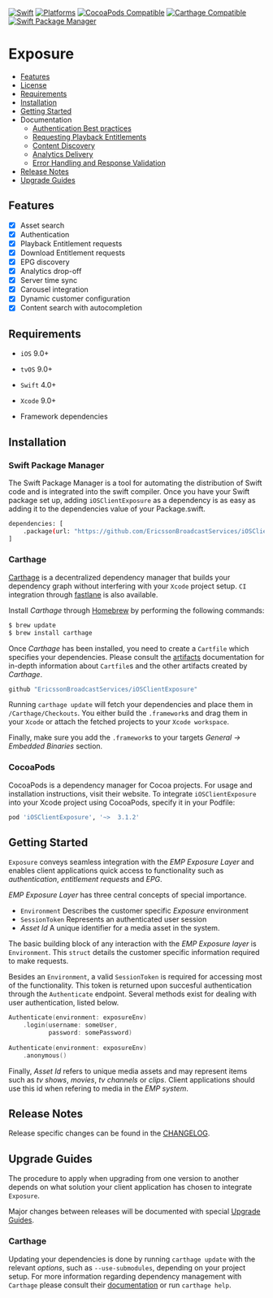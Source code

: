 [![Swift](https://img.shields.io/badge/Swift-5.x-orange?style=flat-square)](https://img.shields.io/badge/Swift-5.3_5.4_5.5-Orange?style=flat-square)
[![Platforms](https://img.shields.io/badge/Platforms-iOS_tvOS-yellowgreen?style=flat-square)](https://img.shields.io/badge/Platforms-macOS_iOS_tvOS_watchOS_Linux_Windows-Green?style=flat-square)
[![CocoaPods Compatible](https://img.shields.io/cocoapods/v/Alamofire.svg?style=flat-square)](https://img.shields.io/cocoapods/v/Alamofire.svg)
[![Carthage Compatible](https://img.shields.io/badge/Carthage-compatible-4BC51D.svg?style=flat-square)](https://github.com/Carthage/Carthage)
[![Swift Package Manager](https://img.shields.io/badge/Swift_Package_Manager-compatible-orange?style=flat-square)](https://img.shields.io/badge/Swift_Package_Manager-compatible-orange?style=flat-square)

# Exposure

* [Features](#features)
* [License](https://github.com/EricssonBroadcastServices/iOSClientExposure/blob/master/LICENSE)
* [Requirements](#requirements)
* [Installation](#installation)
* [Getting Started](#getting-started)
* Documentation
    - [Authentication Best practices](https://github.com/EricssonBroadcastServices/iOSClientExposure/blob/master/Documentation/authentication-best-practices.md)
    - [Requesting Playback Entitlements](https://github.com/EricssonBroadcastServices/iOSClientExposure/blob/master/Documentation/requesting-playback-entitlements.md)
    - [Content Discovery](https://github.com/EricssonBroadcastServices/iOSClientExposure/blob/master/Documentation/content-discovery.md)
    - [Analytics Delivery](https://github.com/EricssonBroadcastServices/iOSClientExposure/blob/master/Documentation/analytics-delivery.md)
    - [Error Handling and Response Validation](https://github.com/EricssonBroadcastServices/iOSClientExposure/blob/master/Documentation/error-handling-and-response-validation.md)
* [Release Notes](#release-notes)
* [Upgrade Guides](#upgrade-guides)

## Features
- [x] Asset search
- [x] Authentication
- [x] Playback Entitlement requests
- [x] Download Entitlement requests
- [x] EPG discovery
- [x] Analytics drop-off
- [x] Server time sync
- [x] Carousel integration
- [x] Dynamic customer configuration
- [x] Content search with autocompletion

## Requirements

* `iOS` 9.0+
* `tvOS` 9.0+
* `Swift` 4.0+
* `Xcode` 9.0+

* Framework dependencies

## Installation

### Swift Package Manager

The Swift Package Manager is a tool for automating the distribution of Swift code and is integrated into the swift compiler.
Once you have your Swift package set up, adding `iOSClientExposure` as a dependency is as easy as adding it to the dependencies value of your Package.swift.
```sh
dependencies: [
    .package(url: "https://github.com/EricssonBroadcastServices/iOSClientExposure", from: "3.1.2")
]
```

### Carthage
[Carthage](https://github.com/Carthage/Carthage) is a decentralized dependency manager that builds your dependency graph without interfering with your `Xcode` project setup. `CI` integration through [fastlane](https://github.com/fastlane/fastlane) is also available.

Install *Carthage* through [Homebrew](https://brew.sh) by performing the following commands:

```sh
$ brew update
$ brew install carthage
```

Once *Carthage* has been installed, you need to create a `Cartfile` which specifies your dependencies. Please consult the [artifacts](https://github.com/Carthage/Carthage/blob/master/Documentation/Artifacts.md) documentation for in-depth information about `Cartfile`s and the other artifacts created by *Carthage*.

```sh
github "EricssonBroadcastServices/iOSClientExposure"
```

Running `carthage update` will fetch your dependencies and place them in `/Carthage/Checkouts`. You either build the `.framework`s and drag them in your `Xcode` or attach the fetched projects to your `Xcode workspace`.

Finally, make sure you add the `.framework`s to your targets *General -> Embedded Binaries* section.

### CocoaPods
CocoaPods is a dependency manager for Cocoa projects. For usage and installation instructions, visit their website. To integrate `iOSClientExposure` into your Xcode project using CocoaPods, specify it in your Podfile:

```sh
pod 'iOSClientExposure', '~>  3.1.2'
```

## Getting Started
`Exposure` conveys seamless integration with the *EMP Exposure Layer* and enables client applications quick access to functionality such as *authentication*, *entitlement requests* and *EPG*.

*EMP Exposure Layer* has three central concepts of special importance.

* `Environment` Describes the customer specific *Exposure* environment
* `SessionToken` Represents an authenticated user session
* *Asset Id* A unique identifier for a media asset in the system.

The basic building block of any interaction with the *EMP Exposure layer* is `Environment`. This `struct` details the customer specific information required to make requests.

Besides an `Environment`, a valid `SessionToken` is required for accessing most of the functionality. This token is returned upon succesful authentication through the `Authenticate` endpoint. Several methods exist for dealing with user authentication, listed below.

```Swift
Authenticate(environment: exposureEnv)
    .login(username: someUser,
           password: somePassword)
           
Authenticate(environment: exposureEnv)
    .anonymous()
```

Finally, *Asset Id* refers to unique media assets and may represent items such as *tv shows*, *movies*, *tv channels* or *clips*. Client applications should use this id when refering to media in the *EMP system*.

## Release Notes
Release specific changes can be found in the [CHANGELOG](https://github.com/EricssonBroadcastServices/iOSClientExposure/blob/master/CHANGELOG.md).

## Upgrade Guides
The procedure to apply when upgrading from one version to another depends on what solution your client application has chosen to integrate `Exposure`.

Major changes between releases will be documented with special [Upgrade Guides](https://github.com/EricssonBroadcastServices/iOSClientExposure/blob/master/UPGRADE_GUIDE.md).

### Carthage
Updating your dependencies is done by running  `carthage update` with the relevant *options*, such as `--use-submodules`, depending on your project setup. For more information regarding dependency management with `Carthage` please consult their [documentation](https://github.com/Carthage/Carthage/blob/master/README.md) or run `carthage help`.
